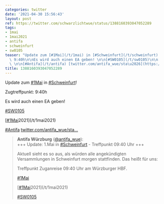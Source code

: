 ```yaml
---
categories: twitter
date: '2021-04-30 15:56:43'
layout: post
ref: https://twitter.com/schwarzlichtwue/status/1388160393047052289
tags:
- 1mai
- 1mai2021
- antifa
- schweinfurt
- sw0105
teaser: "Update zum [#1Mai](/t/1mai) in [#Schweinfurt](/t/schweinfurt)!\n\nZugtreffpunkt:\
  \ 9:40h\n\nEs wird auch einen EA geben! \n\n[#SW0105](/t/sw0105)\n\n[[#1Mai](/t/1mai)2021](/t/1mai2021)\
  \ \n\n[#Antifa](/t/antifa) [twitter.com/antifa_wue/sta\u2026](https://twitter.com/antifa_wue/status/1388150557957926914)"
title: 1388160393047052289
---
```

Update zum [#1Mai](/t/1mai) in [#Schweinfurt](/t/schweinfurt)!

Zugtreffpunkt: 9:40h

Es wird auch einen EA geben! 

[#SW0105](/t/sw0105)

[[#1Mai](/t/1mai)2021](/t/1mai2021) 

[#Antifa](/t/antifa) [twitter.com/antifa_wue/sta…](https://twitter.com/antifa_wue/status/1388150557957926914)
> <b>Antifa Würzburg</b> ([@antifa_wue](https://twitter.com/antifa_wue)):  
>+++ Update: 1.Mai in [#Schweinfurt](/t/schweinfurt) - Treffpunkt 09:40 Uhr +++  
>  
>  
>  
>Aktuell sieht es so aus, als würden alle angekündigten Versammlungen in Schweinfurt morgen stattfinden. Das heißt für uns:   
>  
>Treffpunkt Zuganreise 09:40 Uhr am Würzburger HBF.   
>  
>  
>  
>[#1Mai](/t/1mai)  
>  
>[[#1Mai](/t/1mai)2021](/t/1mai2021)  
>  
>[#SW0105](/t/sw0105)   


